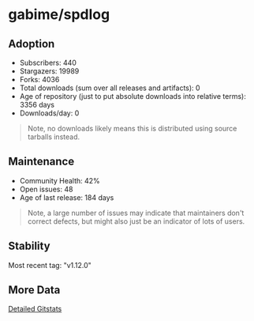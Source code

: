 # gabime/spdlog

## Adoption

- Subscribers: 440
- Stargazers: 19989
- Forks: 4036
- Total downloads (sum over all releases and artifacts): 0
- Age of repository (just to put absolute downloads into relative terms): 3356 days
- Downloads/day: 0

> Note, no downloads likely means this is distributed using source tarballs instead.

## Maintenance

- Community Health: 42%
- Open issues: 48
- Age of last release: 184 days

> Note, a large number of issues may indicate that maintainers don't correct defects, but might also
> just be an indicator of lots of users.

## Stability

Most recent tag: "v1.12.0"

## More Data

[Detailed Gitstats](/bazel-catalog/gitstats/gabime/spdlog)

